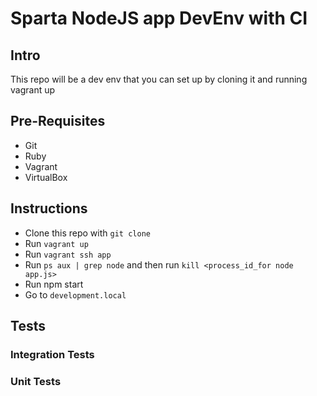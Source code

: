 # Sparta NodeJS app DevEnv with CI

## Intro
This repo will be a dev env that you can set up by cloning it and running
vagrant up
## Pre-Requisites
- Git
- Ruby
- Vagrant
- VirtualBox
## Instructions
- Clone this repo  with `git clone`
- Run `vagrant up`
- Run `vagrant ssh app`
- Run `ps aux | grep node` and then run `kill <process_id_for node app.js>`
- Run npm start
- Go to `development.local`

## Tests
### Integration Tests
### Unit Tests
